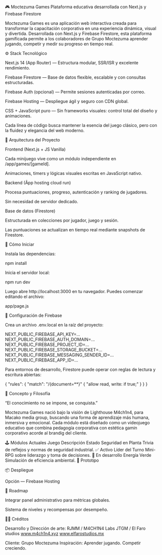 🎮 Moctezuma Games
Plataforma educativa desarrollada con Next.js y Firebase Firestore 

Moctezuma Games es una aplicación web interactiva creada para transformar la capacitación corporativa en una experiencia dinámica, visual y divertida.
Desarrollada con Next.js y Firebase Firestore, esta plataforma gamificada permite a los colaboradores de Grupo Moctezuma aprender jugando, competir y medir su progreso en tiempo real.

⚙️ Stack Tecnológico

Next.js 14 (App Router) — Estructura modular, SSR/ISR y excelente rendimiento.

Firebase Firestore — Base de datos flexible, escalable y con consultas estructuradas.

Firebase Auth (opcional) — Permite sesiones autenticadas por correo.

Firebase Hosting — Despliegue ágil y seguro con CDN global.

CSS + JavaScript puro — Sin frameworks visuales: control total del diseño y animaciones.

Cada línea de código busca mantener la esencia del juego clásico, pero con la fluidez y elegancia del web moderno.

🧩 Arquitectura del Proyecto

Frontend (Next.js + JS Vanilla)

Cada minijuego vive como un módulo independiente en /app/games/[gameId].

Animaciones, timers y lógicas visuales escritas en JavaScript nativo.

Backend (Ãpp hosting cloud run)

Procesa puntuaciones, progreso, autenticación y ranking de jugadores.

Sin necesidad de servidor dedicado.

Base de datos (Firestore)

Estructurada en colecciones por jugador, juego y sesión.

Las puntuaciones se actualizan en tiempo real mediante snapshots de Firestore.

🚀 Cómo Iniciar

Instala las dependencias:

npm install


Inicia el servidor local:

npm run dev

Luego abre http://localhost:3000
 en tu navegador.
Puedes comenzar editando el archivo:

app/page.js

🔐 Configuración de Firebase

Crea un archivo .env.local en la raíz del proyecto:

NEXT_PUBLIC_FIREBASE_API_KEY=...
NEXT_PUBLIC_FIREBASE_AUTH_DOMAIN=...
NEXT_PUBLIC_FIREBASE_PROJECT_ID=...
NEXT_PUBLIC_FIREBASE_STORAGE_BUCKET=...
NEXT_PUBLIC_FIREBASE_MESSAGING_SENDER_ID=...
NEXT_PUBLIC_FIREBASE_APP_ID=...


Para entornos de desarrollo, Firestore puede operar con reglas de lectura y escritura abiertas:

{
  "rules": {
    "match": "/{document=**}" {
      "allow read, write: if true;"
    }
  }
}

🎨 Concepto y Filosofía

“El conocimiento no se impone, se conquista.”

Moctezuma Games nació bajo la visión de Lighthouse M4ch1n4, para Macako media group, buscando una forma de aprendizaje más humana, inmersiva y emocional.
Cada módulo está diseñado como un videojuego educativo que combina pedagogía corporativa con estética  gamin corporativo acorde al brandig del cliente.

🕹️ Módulos Actuales
Juego	Descripción	Estado
Seguridad en Planta	Trivia de reflejos y normas de seguridad industrial.	✅ Activo
Líder del Turno	Mini-RPG sobre liderazgo y toma de decisiones.	🧩 En desarrollo
Energía Verde	Simulación de eficiencia ambiental.	🚧 Prototipo

📦 Despliegue

Opción — Firebase Hosting


🧭 Roadmap

Integrar panel administrativo para métricas globales.

Sistema de niveles y recompensas por desempeño.


🧑‍💻 Créditos

Desarrollo y Dirección de arte:
RJMM / M4CH1N4 Labs
JTGM / El Faro studios
www.m4ch1n4.xyz
www.elfarostudios.mx

Cliente: Grupo Moctezuma
Inspiración: Aprender jugando. Competir creciendo.